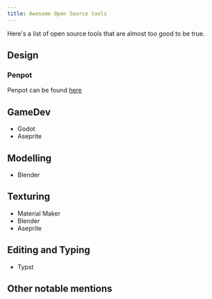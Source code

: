 ```yaml
---
title: Awesome Open Source tools
---
```


Here's a list of open source tools that are almost too good to be true.

## Design

### Penpot

Penpot can be found [here](https://github.com/penpot/penpot)

## GameDev

- Godot
- Aseprite

## Modelling

- Blender

## Texturing

- Material Maker
- Blender
- Aseprite

## Editing and Typing

- Typst

## Other notable mentions
